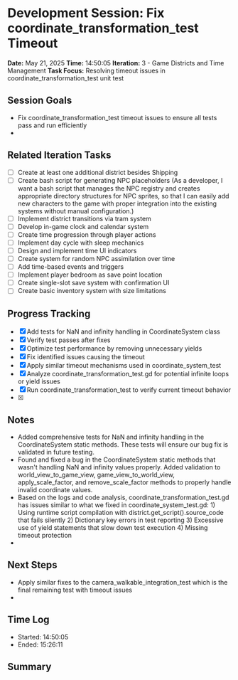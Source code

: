 # Development Session: Fix coordinate_transformation_test Timeout
**Date:** May 21, 2025
**Time:** 14:50:05
**Iteration:** 3 - Game Districts and Time Management
**Task Focus:** Resolving timeout issues in coordinate_transformation_test unit test

## Session Goals
- Fix coordinate_transformation_test timeout issues to ensure all tests pass and run efficiently
- 

## Related Iteration Tasks
- [ ] Create at least one additional district besides Shipping
- [ ] Create bash script for generating NPC placeholders (As a developer, I want a bash script that manages the NPC registry and creates appropriate directory structures for NPC sprites, so that I can easily add new characters to the game with proper integration into the existing systems without manual configuration.)
- [ ] Implement district transitions via tram system
- [ ] Develop in-game clock and calendar system
- [ ] Create time progression through player actions
- [ ] Implement day cycle with sleep mechanics
- [ ] Design and implement time UI indicators
- [ ] Create system for random NPC assimilation over time
- [ ] Add time-based events and triggers
- [ ] Implement player bedroom as save point location
- [ ] Create single-slot save system with confirmation UI
- [ ] Create basic inventory system with size limitations

## Progress Tracking
- [x] Add tests for NaN and infinity handling in CoordinateSystem class
- [x] Verify test passes after fixes
- [x] Optimize test performance by removing unnecessary yields
- [x] Fix identified issues causing the timeout
- [x] Apply similar timeout mechanisms used in coordinate_system_test
- [x] Analyze coordinate_transformation_test.gd for potential infinite loops or yield issues
- [x] Run coordinate_transformation_test to verify current timeout behavior
- [x] 

## Notes
- Added comprehensive tests for NaN and infinity handling in the CoordinateSystem static methods. These tests will ensure our bug fix is validated in future testing.
- Found and fixed a bug in the CoordinateSystem static methods that wasn't handling NaN and infinity values properly. Added validation to world_view_to_game_view, game_view_to_world_view, apply_scale_factor, and remove_scale_factor methods to properly handle invalid coordinate values.
- Based on the logs and code analysis, coordinate_transformation_test.gd has issues similar to what we fixed in coordinate_system_test.gd: 1) Using runtime script compilation with district.get_script().source_code that fails silently 2) Dictionary key errors in test reporting 3) Excessive use of yield statements that slow down test execution 4) Missing timeout protection
- 

## Next Steps
- Apply similar fixes to the camera_walkable_integration_test which is the final remaining test with timeout issues
- 

## Time Log
- Started: 14:50:05
- Ended: 15:26:11

## Summary


